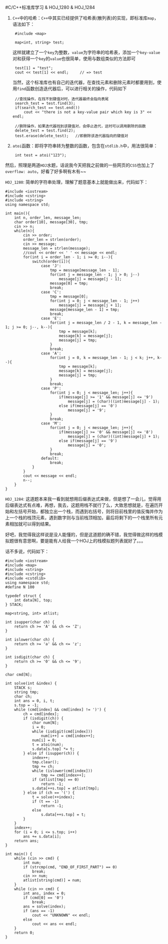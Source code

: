 #C/C++标准库学习 & HOJ_1280 & HOJ_1284  

1. ```C++```中的哈希：```C++```中其实已经提供了哈希表(散列表)的实现，即标准库```map```，语法如下：
	
		#include <map>
		
		map<int, string> test;
	
	这样就建立了一个```key```为整数，```value```为字符串的哈希表，添加一个```key-value```对和获得一个```key```的```value```也很简单，使用与数组类似的方法即可
		
		test[1] = "test";
		cout << test[1] << endl;     // => test
		
	当然，这个标准库也有自己的迭代器，在查找元素和删除元素时都要用到，使用```find```函数创造迭代器后，可以进行相关的操作，代码如下  

        //查找操作，在找不到键值对时，迭代器最终会指向表尾	    
        search_test = test.find(3);
        if(search_test == test.end())
            cout << "there is not a key-value pair which key is 3" << endl;
        	
        //删除操作，如果迭代器找到该键值对，会停止迭代，这时可以调用删除的函数
        delete_test = test.find(2);
        test.erase(delete_test);   //即删除该迭代器指向的键值对
        
2. ```atoi```函数：即将字符串转为整数的函数，包含在```stdlib.h```中，用法很简单：

		int test = atoi("123");
		
然后，照理是两道```HOJ```水题，话说我今天把我之前做的一些网页的```CSS```也加上了```overflow: auto```，好看了好多啊有木有~~

```HOJ_1280```: 简单的字符串处理，理解了题意基本上就能做出来，代码如下：  

	#include <iostream>
	#include <cstring>
	#include <string>
	using namespace std;

	int main(){
  		int n, order_len, message_len;
  		char order[10], message[30], tmp;
  		cin >> n;
  		while(n){
    		cin >> order;
    		order_len = strlen(order);
    		cin >> message;
    		message_len = strlen(message);
    		//cout << order << ' ' << message << endl;
    		for(int i = order_len - 1; i >= 0; i--){
      			switch(order[i]){
        			case 'J':
          				tmp = message[message_len - 1];
          				for(int j = message_len - 1; j > 0; j--)
            				message[j] = message[j - 1];
          				message[0] = tmp;
          				break;
        			case 'C':
          				tmp = message[0];
          				for(int j = 0; j < message_len - 1; j++)
            				message[j] = message[j + 1];
          				message[message_len - 1] = tmp;
          				break;
        			case 'E':
          				for(int j = message_len / 2 - 1, k = message_len - 1; j >= 0; j--, k--){
            				tmp = message[k];
            				message[k] = message[j];
            				message[j] = tmp;
          				}
          				break;
        			case 'A':
          				for(int j = 0, k = message_len - 1; j < k; j++, k--){
            				tmp = message[k];
            				message[k] = message[j];
            				message[j] = tmp;
          				}
          				break;
        			case 'P':
          				for(int j = 0; j < message_len; j++){
            				if(message[j] >= '1' && message[j] <= '9')
              					message[j] = (char)((int)message[j] - 1);
            				else if(message[j] == '0')
              					message[j] = '9';
          				}
          				break;
        			case 'M':
          				for(int j = 0; j < message_len; j++){
            				if(message[j] >= '0' && message[j] <= '8')
              					message[j] = (char)((int)message[j] + 1);
            				else if(message[j] == '9')
              					message[j] = '0';
          				}
          				break;
        			default:
          				break;
      			}
    		}
    		cout << message << endl;
    		n--;
  		}
	}  
	
```HOJ_1284```: 这道题本来我一看到就想用后缀表达式来做，但是想了一会儿，觉得用后缀表达式有点难，再想，我去，这题用栈不就行了么，大致思想就是，在遍历开始和左括号开始，都独立出一个栈，而遇到右括号，则将目前栈里的值反悔并作为上一个栈的栈顶元素，遇到数字则与当前栈顶相加，最后将剩下的一个栈里所有元素相加就可以得到结果。  

好吧，我觉得我这样说是没人能懂的，但是这道题的确不错，我觉得做这样的栈模拟题很有意思啊，要是能有人给我一个HOJ上的栈模拟题列表就好了。。。  

话不多说，代码如下：

	#include <iostream>
	#include <map>
	#include <string>
	#include <cstring>
	#include <cstdlib>
	using namespace std;
	#define N 100

	typedef struct {
	  	int data[N], top;
	} STACK;

	map<string, int> atlist;

	int isupper(char ch) {
  		return ch >= 'A' && ch <= 'Z';
	}

	int islower(char ch) {
  		return ch >= 'a' && ch <= 'z';
	}

	int isdigit(char ch) {
  		return ch >= '0' && ch <= '9';
	}

	char cmd[N];

	int solve(int &index) {
  		STACK s;
  		string tmp;
  		char ch;
  		int ans = 0, i, t;
  		s.top = -1;
  		while (cmd[index] && cmd[index] != ')') {
    		ch = cmd[index];
    		if (isdigit(ch)) {
      			char num[N];
      			i = 0;
      			while (isdigit(cmd[index]))
        			num[i++] = cmd[index++];
      			num[i] = 0;
      			t = atoi(num);
      			s.data[s.top] *= t;
    		} else if (isupper(ch)) {
      			index++;
      			tmp.clear();
      			tmp += ch;
      			while (islower(cmd[index]))
        			tmp += cmd[index++];
      			if (atlist[tmp] == 0)
        			return -1;
      			s.data[++s.top] = atlist[tmp];
    		} else if (ch == '(') {
      			t = solve(++index);
      			if (t == -1)
        			return -1;
      			else
        			s.data[++s.top] = t;
    		}
  		}
  		index++;
  		for (i = 0; i <= s.top; i++)
    		ans += s.data[i];
  		return ans;
	}

	int main() {
  		while (cin >> cmd) {
    		int num;
    		if (strcmp(cmd, "END_OF_FIRST_PART") == 0)
      			break;
    		cin >> num;
    		atlist[string(cmd)] = num;
 	 	}
  		while (cin >> cmd) {
    		int ans, index = 0;
    		if (cmd[0] == '0')
      			break;
    		ans = solve(index);
    		if (ans == -1)
      			cout << "UNKNOWN" << endl;
    		else
      			cout << ans << endl;
  		}
  		return 0;
	}

